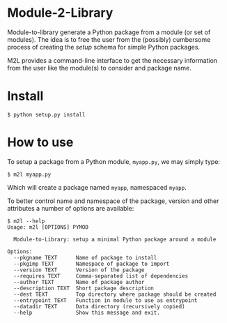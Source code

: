# Module-2-Library

Module-to-library generate a Python package from a module (or set of modules).
The idea is to free the user from the (possibly) cumbersome process of creating
the *setup* schema for simple Python packages.

M2L provides a command-line interface to get the necessary information from
the user like the module(s) to consider and package name.


# Install

```
$ python setup.py install
```


# How to use

To setup a package from a Python module, `myapp.py`, we may simply type:

```
$ m2l myapp.py
```
Which will create a package named `myapp`, namespaced `myapp`.

To better control name and namespace of the package, version and other attributes
a number of options are available:

```
$ m2l --help
Usage: m2l [OPTIONS] PYMOD

  Module-to-Library: setup a minimal Python package around a module

Options:
  --pkgname TEXT      Name of package to install
  --pkgimp TEXT       Namespace of package to import
  --version TEXT      Version of the package
  --requires TEXT     Comma-separated list of dependencies
  --author TEXT       Name of package author
  --description TEXT  Short package description
  --dest TEXT         Top directory where package should be created
  --entrypoint TEXT   Function in module to use as entrypoint
  --datadir TEXT      Data directory (recursively copied)
  --help              Show this message and exit.
```

